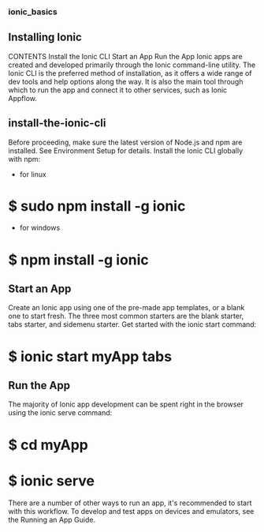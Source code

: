 ### ionic_basics

## Installing Ionic

CONTENTS
Install the Ionic CLI
Start an App
Run the App
Ionic apps are created and developed primarily through the Ionic command-line utility. The Ionic CLI is the preferred method of installation, as it offers a wide range of dev tools and help options along the way. It is also the main tool through which to run the app and connect it to other services, such as Ionic Appflow.

## install-the-ionic-cli

Before proceeding, make sure the latest version of Node.js and npm are installed. See Environment Setup for details. Install the Ionic CLI globally with npm:

* for linux
# $ sudo npm install -g ionic
* for windows 
# $ npm install -g ionic

## Start an App
Create an Ionic app using one of the pre-made app templates, or a blank one to start fresh. The three most common starters are the blank starter, tabs starter, and sidemenu starter. Get started with the ionic start command:
# $ ionic start myApp tabs

## Run the App
The majority of Ionic app development can be spent right in the browser using the ionic serve command:

# $ cd myApp
# $ ionic serve
There are a number of other ways to run an app, it's recommended to start with this workflow. To develop and test apps on devices and emulators, see the Running an App Guide.

